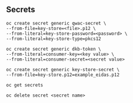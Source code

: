 ## Secrets

    oc create secret generic qwac-secret \
    --from-file=key-store=<file>.p12 \
    --from-literal=key-store-password=<password> \
    --from-literal=key-store-type=pkcs12

    oc create secret generic dkb-token \
    --from-literal=consumer-key=<key value> \
    --from-literal=consumer-secret=<secret value>
    
    oc create secret generic key-store-secret \
    --from-file=key-store.p12=example_eidas.p12

    oc get secrets
    
    oc delete secret <secret name>
